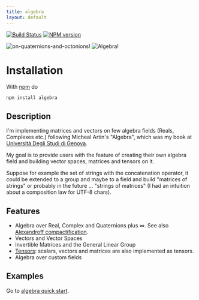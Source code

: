 ```yaml
---
title: algebra
layout: default
---
```


[![Build Status](https://travis-ci.org/fibo/algebra.png?branch=master)](https://travis-ci.org/fibo/algebra?branch=master) [![NPM version](https://badge.fury.io/js/algebra.png)](http://badge.fury.io/js/algebra)

![on-quaternions-and-octonions!](http://www.g14n.info/algebra/images/Cover-OnQuaternionsAndOctonions.png) ![Algebra!](http://www.g14n.info/algebra/images/Cover-Algebra.png)

# Installation

With [npm](https://npmjs.org/) do

```
npm install algebra
```

## Description

I'm implementing matrices and vectors on few algebra fields (Reals, Complexes etc.) following Micheal Artin's "Algebra", which was my book at [Università Degli Studi di Genova](http://www.dima.unige.it).

My goal is to provide users with the feature of creating their own algebra field and building vector spaces, matrices and tensors on it.

Suppose for example the set of strings with the concatenation operator, it could be extended to a group and maybe to a field and build "matrices of strings" or probably in the future ... "strings of matrices" (I had an intuition about a composition law for UTF-8 chars).

## Features

* Algebra over Real, Complex and Quaternions plus ∞. See also [Alexandroff compactification](http://en.wikipedia.org/wiki/Alexandroff_extension).
* Vectors and Vector Spaces
* Invertible Matrices and the General Linear Group
* [Tensors](http://en.wikipedia.org/wiki/Tensor): scalars, vectors and matrices are also implemented as tensors.
* Algebra over custom fields

## Examples

Go to [algebra quick start](http://www.g14n.info/algebra/examples/quick-start).

